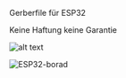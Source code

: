 Gerberfile für ESP32

Keine Haftung keine Garantie

![alt text](https://github.com/Parodontitis/misc/blob/main/ESP32.png?raw=true)

<img
  src="https://github.com/Parodontitis/misc/blob/main/ESP32/ESP32.png"
  alt="ESP32-borad"
  title="ESP32-borad"
  style="display: inline-block; margin: 0 auto; max-width: 300px">
